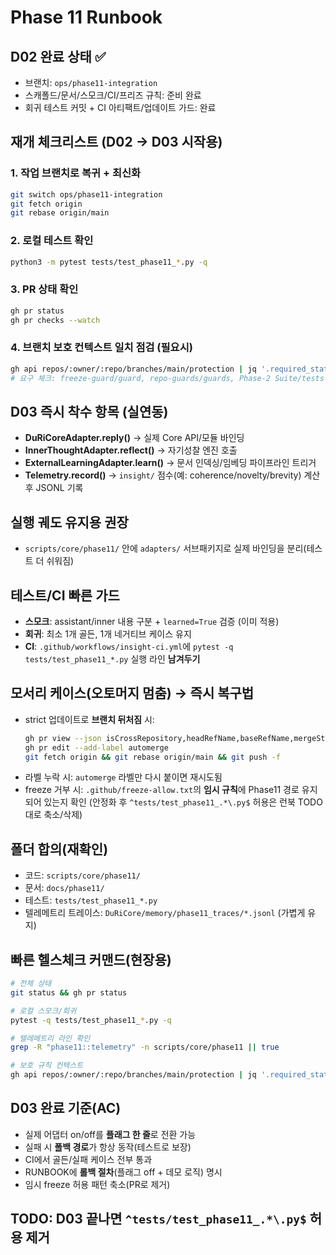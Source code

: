 # Phase 11 Runbook

## D02 완료 상태 ✅
- 브랜치: `ops/phase11-integration`
- 스캐폴드/문서/스모크/CI/프리즈 규칙: 준비 완료
- 회귀 테스트 커밋 + CI 아티팩트/업데이트 가드: 완료

## 재개 체크리스트 (D02 → D03 시작용)

### 1. 작업 브랜치로 복귀 + 최신화
```bash
git switch ops/phase11-integration
git fetch origin
git rebase origin/main
```

### 2. 로컬 테스트 확인
```bash
python3 -m pytest tests/test_phase11_*.py -q
```

### 3. PR 상태 확인
```bash
gh pr status
gh pr checks --watch
```

### 4. 브랜치 보호 컨텍스트 일치 점검 (필요시)
```bash
gh api repos/:owner/:repo/branches/main/protection | jq '.required_status_checks.contexts'
# 요구 체크: freeze-guard/guard, repo-guards/guards, Phase-2 Suite/tests
```

## D03 즉시 착수 항목 (실연동)
- **DuRiCoreAdapter.reply()** → 실제 Core API/모듈 바인딩
- **InnerThoughtAdapter.reflect()** → 자기성찰 엔진 호출  
- **ExternalLearningAdapter.learn()** → 문서 인덱싱/임베딩 파이프라인 트리거
- **Telemetry.record()** → `insight/` 점수(예: coherence/novelty/brevity) 계산 후 JSONL 기록

## 실행 궤도 유지용 권장
- `scripts/core/phase11/` 안에 `adapters/` 서브패키지로 실제 바인딩을 분리(테스트 더 쉬워짐)

## 테스트/CI 빠른 가드
- **스모크**: assistant/inner 내용 구분 + `learned=True` 검증 (이미 적용)
- **회귀**: 최소 1개 골든, 1개 네거티브 케이스 유지
- **CI**: `.github/workflows/insight-ci.yml`에 `pytest -q tests/test_phase11_*.py` 실행 라인 **남겨두기**

## 모서리 케이스(오토머지 멈춤) → 즉시 복구법
- strict 업데이트로 **브랜치 뒤처짐** 시:
  ```bash
  gh pr view --json isCrossRepository,headRefName,baseRefName,mergeStateStatus
  gh pr edit --add-label automerge
  git fetch origin && git rebase origin/main && git push -f
  ```
- 라벨 누락 시: `automerge` 라벨만 다시 붙이면 재시도됨
- freeze 거부 시: `.github/freeze-allow.txt`의 **임시 규칙**에 Phase11 경로 유지되어 있는지 확인
  (안정화 후 `^tests/test_phase11_.*\.py$` 허용은 런북 TODO대로 축소/삭제)

## 폴더 합의(재확인)
- 코드: `scripts/core/phase11/`
- 문서: `docs/phase11/`
- 테스트: `tests/test_phase11_*.py`
- 텔레메트리 트레이스: `DuRiCore/memory/phase11_traces/*.jsonl` (가볍게 유지)

## 빠른 헬스체크 커맨드(현장용)
```bash
# 전체 상태
git status && gh pr status

# 로컬 스모크/회귀
pytest -q tests/test_phase11_*.py -q

# 텔레메트리 라인 확인
grep -R "phase11::telemetry" -n scripts/core/phase11 || true

# 보호 규칙 컨텍스트
gh api repos/:owner/:repo/branches/main/protection | jq '.required_status_checks.contexts'
```

## D03 완료 기준(AC)
- 실제 어댑터 on/off를 **플래그 한 줄**로 전환 가능
- 실패 시 **폴백 경로**가 항상 동작(테스트로 보장)
- CI에서 골든/실패 케이스 전부 통과
- RUNBOOK에 **롤백 절차**(플래그 off + 데모 로직) 명시
- 임시 freeze 허용 패턴 축소(PR로 제거)

## TODO: D03 끝나면 `^tests/test_phase11_.*\.py$` 허용 제거